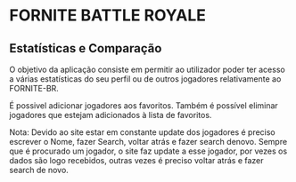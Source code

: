 FORNITE BATTLE ROYALE 
=====================

## Estatísticas e Comparação
 
O objetivo da aplicação consiste em permitir ao utilizador poder ter acesso a várias estatísticas do seu perfil ou de outros jogadores relativamente ao FORNITE-BR.

É possivel adicionar jogadores aos favoritos. Também é possível eliminar jogadores que estejam adicionados à lista de favoritos.

Nota: Devido ao site estar em constante update dos jogadores é preciso escrever o Nome, fazer Search, voltar atrás e fazer search denovo. Sempre que é procurado um jogador, o site faz update a esse jogador,
por vezes os dados são logo recebidos, outras vezes é preciso voltar atrás e fazer search de novo.


 